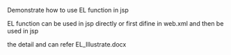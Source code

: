 Demonstrate how to use EL function in jsp

EL function can be used in jsp directly or first difine in web.xml and then be used in jsp

the detail and  can refer EL_Illustrate.docx